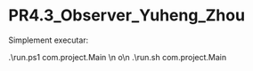 # PR4.3_Observer_Yuheng_Zhou

Simplement executar:

.\run.ps1 com.project.Main \n
o\n
.\run.sh com.project.Main
